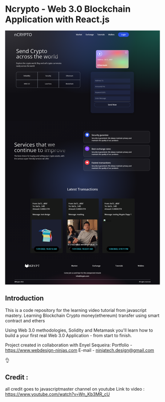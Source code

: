 # Ncrypto - Web 3.0 Blockchain Application with React.js
![Ncrypto](https://raw.githubusercontent.com/1983shiv/blockchain-crypto-smart-contract-example/main/screenshot.png)

## Introduction
This is a code repository for the learning video tutorial from javascript mastery.
Learning Blockchain Crypto money(ethereum) transfer using smart contract and ethers 

Using Web 3.0 methodologies, Solidity and Metamask you'll learn how to build a your first real Web 3.0 Application - from start to finish.

Project created in collaboration with Enyel Sequeira: 
Portfolio - https://www.webdesign-ninjas.com
E-mail - ninjatech.design@gmail.com

👌

## Credit : 
all credit goes to javascriptmaster channel on youtube
Link to video : https://www.youtube.com/watch?v=Wn_Kb3MR_cU


